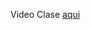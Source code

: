 Video Clase [aqui](https://drive.google.com/file/d/1h5bUu-cFUSLYY4BFPQYEi8XnjUv2dgJv/view?usp=sharing)
